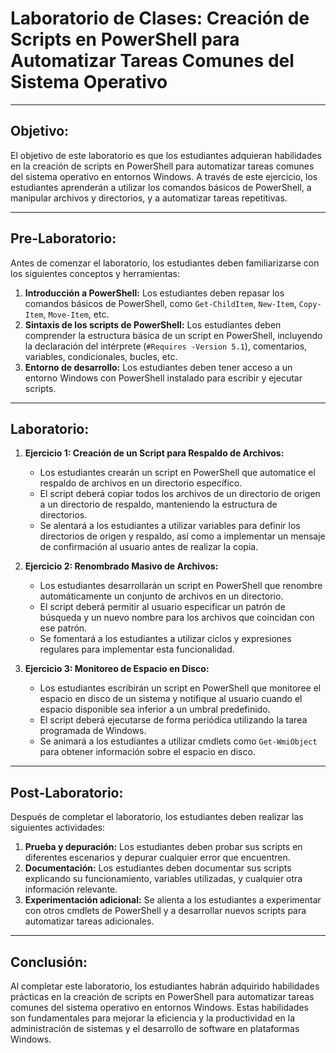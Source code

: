 # Laboratorio de Clases: Creación de Scripts en PowerShell para Automatizar Tareas Comunes del Sistema Operativo

---

## Objetivo:

El objetivo de este laboratorio es que los estudiantes adquieran habilidades en la creación de scripts en PowerShell para automatizar tareas comunes del sistema operativo en entornos Windows. A través de este ejercicio, los estudiantes aprenderán a utilizar los comandos básicos de PowerShell, a manipular archivos y directorios, y a automatizar tareas repetitivas.

---

## Pre-Laboratorio:

Antes de comenzar el laboratorio, los estudiantes deben familiarizarse con los siguientes conceptos y herramientas:

1. **Introducción a PowerShell:** Los estudiantes deben repasar los comandos básicos de PowerShell, como `Get-ChildItem`, `New-Item`, `Copy-Item`, `Move-Item`, etc.
2. **Sintaxis de los scripts de PowerShell:** Los estudiantes deben comprender la estructura básica de un script en PowerShell, incluyendo la declaración del intérprete (`#Requires -Version 5.1`), comentarios, variables, condicionales, bucles, etc.
3. **Entorno de desarrollo:** Los estudiantes deben tener acceso a un entorno Windows con PowerShell instalado para escribir y ejecutar scripts.

---

## Laboratorio:

1. **Ejercicio 1: Creación de un Script para Respaldo de Archivos:**
   - Los estudiantes crearán un script en PowerShell que automatice el respaldo de archivos en un directorio específico.
   - El script deberá copiar todos los archivos de un directorio de origen a un directorio de respaldo, manteniendo la estructura de directorios.
   - Se alentará a los estudiantes a utilizar variables para definir los directorios de origen y respaldo, así como a implementar un mensaje de confirmación al usuario antes de realizar la copia.

2. **Ejercicio 2: Renombrado Masivo de Archivos:**
   - Los estudiantes desarrollarán un script en PowerShell que renombre automáticamente un conjunto de archivos en un directorio.
   - El script deberá permitir al usuario especificar un patrón de búsqueda y un nuevo nombre para los archivos que coincidan con ese patrón.
   - Se fomentará a los estudiantes a utilizar ciclos y expresiones regulares para implementar esta funcionalidad.

3. **Ejercicio 3: Monitoreo de Espacio en Disco:**
   - Los estudiantes escribirán un script en PowerShell que monitoree el espacio en disco de un sistema y notifique al usuario cuando el espacio disponible sea inferior a un umbral predefinido.
   - El script deberá ejecutarse de forma periódica utilizando la tarea programada de Windows.
   - Se animará a los estudiantes a utilizar cmdlets como `Get-WmiObject` para obtener información sobre el espacio en disco.

---

## Post-Laboratorio:

Después de completar el laboratorio, los estudiantes deben realizar las siguientes actividades:

1. **Prueba y depuración:** Los estudiantes deben probar sus scripts en diferentes escenarios y depurar cualquier error que encuentren.
2. **Documentación:** Los estudiantes deben documentar sus scripts explicando su funcionamiento, variables utilizadas, y cualquier otra información relevante.
3. **Experimentación adicional:** Se alienta a los estudiantes a experimentar con otros cmdlets de PowerShell y a desarrollar nuevos scripts para automatizar tareas adicionales.

---

## Conclusión:

Al completar este laboratorio, los estudiantes habrán adquirido habilidades prácticas en la creación de scripts en PowerShell para automatizar tareas comunes del sistema operativo en entornos Windows. Estas habilidades son fundamentales para mejorar la eficiencia y la productividad en la administración de sistemas y el desarrollo de software en plataformas Windows.
